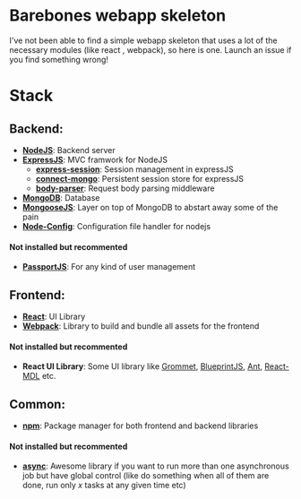 # Barebones webapp skeleton

I've not been able to find a simple webapp skeleton that uses a lot of the necessary modules (like react , webpack), so here is one. Launch an issue if you find something wrong! 

# Stack
## Backend: 
- **[NodeJS](https://nodejs.org/en/)**: Backend server 
- **[ExpressJS](http://expressjs.com)**: MVC framwork for NodeJS
  - **[express-session](https://github.com/expressjs/session)**: Session management in expressJS
  - **[connect-mongo](https://github.com/jdesboeufs/connect-mongo)**: Persistent session store for expressJS
  - **[body-parser](https://github.com/expressjs/body-parser)**: Request body parsing middleware
- **[MongoDB](https://www.mongodb.com)**: Database
- **[MongooseJS](http://mongoosejs.com)**: Layer on top of MongoDB to abstart away some of the pain
- **[Node-Config](https://github.com/lorenwest/node-config)**: Configuration file handler for nodejs

#### Not installed but recommented
- **[PassportJS](http://passportjs.org)**: For any kind of user management

## Frontend:
- **[React](https://facebook.github.io/react/)**: UI Library
- **[Webpack](https://webpack.github.io)**: Library to build and bundle all assets for the frontend

#### Not installed but recommented
- **React UI Library**: Some UI library like [Grommet](https://grommet.github.io), [BlueprintJS](http://blueprintjs.com), [Ant](https://ant.design), [React-MDL](https://react-mdl.github.io/react-mdl/) etc.

## Common:
- **[npm](https://npmjs.com)**: Package manager for both frontend and backend libraries

#### Not installed but recommented
- **[async](http://caolan.github.io/async/docs.html#queue)**: Awesome library if you want to run more than one asynchronous job but have global control (like do something when all of them are done, run only _x_ tasks at any given time etc)

